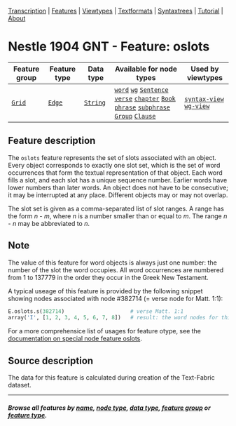 <a name="start"></a>
<div class="hidden-content">
<a href="../transcription.md">Transcription</a> | <a href="README.md#start">Features</a> | <a href="../viewtypes.md#start">Viewtypes</a> | <a href="../textformats.md#start">Textformats</a> |  <a href="../syntaxtrees.md#start">Syntaxtrees</a> | <a href="../tutorial/README.md#start">Tutorial</a>  | <a href="../about.md#start">About</a>
</div>

# Nestle 1904 GNT - Feature: oslots

Feature group | Feature type |  Data type | Available for node types | Used by viewtypes
---  | --- | --- | --- | ---
[`Grid`](featuresbygroup.md#grid-features) | [`Edge`](featuresbyfeaturetype.md#edge-features) | [`String`](featuresbydatatype.md#string-datatype)  | [`word`](featuresbynodetype.md#word-nodes) [`wg`](featuresbynodetype.md#wordgroup-nodes) [`Sentence`](featuresbynodetype.md#sentence-nodes) [`verse`](featuresbynodetype.md#verse-nodes) [`chapter`](featuresbynodetype.md#chapter-nodes) [`Book`](featuresbynodetype.md#book-nodes) [`phrase`](featuresbynodetype.md#phrase-nodes) [`subphrase`](featuresbynodetype.md#subphrase-nodes) [`Group`](featuresbynodetype.md#group-nodes) [`Clause`](featuresbynodetype.md#clause-nodes) |  [`syntax-view`](../syntax-view.md#start) [`wg-view`](../wg-view.md#start)

## Feature description 

The `oslots` feature represents the set of slots associated with an object. Every object corresponds to exactly one slot set, which is the set of word occurrences that form the textual representation of that object. Each word fills a slot, and each slot has a unique sequence number. Earlier words have lower numbers than later words. An object does not have to be consecutive; it may be interrupted at any place. Different objects may or may not overlap.

The slot set is given as a comma-separated list of slot ranges. A range has the form *n* - *m*, where *n* is a number smaller than or equal to *m*. The range *n* - *n* may be abbreviated to *n*.

## Note

The value of this feature for word objects is always just one number: the number of the slot the word occupies. All word occurrences are numbered from 1 to 137779 in the order they occur in the Greek New Testament.

A typical useage of this feature is provided by the following snippet showing nodes associated with node #382714 (= verse node for Matt. 1:1):

```python
E.oslots.s(382714)                     # verse Matt. 1:1
array('I', [1, 2, 3, 4, 5, 6, 7, 8])   # result: the word nodes for this verse
```

For a more comprehensice list of usages for feature otype, see the [documentation on special node feature oslots](https://annotation.github.io/text-fabric/tf/cheatsheet.html#special-edge-feature-oslots).

## Source description

The data for this feature is calculated during creation of the Text-Fabric dataset.

---
#### *Browse all features by [name](featuresbyname.md#start), [node type](featuresbynodetype.md#start), [data type](featuresbydatatype.md#start), [feature group](featuresbygroup.md#start) or [feature type](featuresbyfeaturetype.md#start).*

